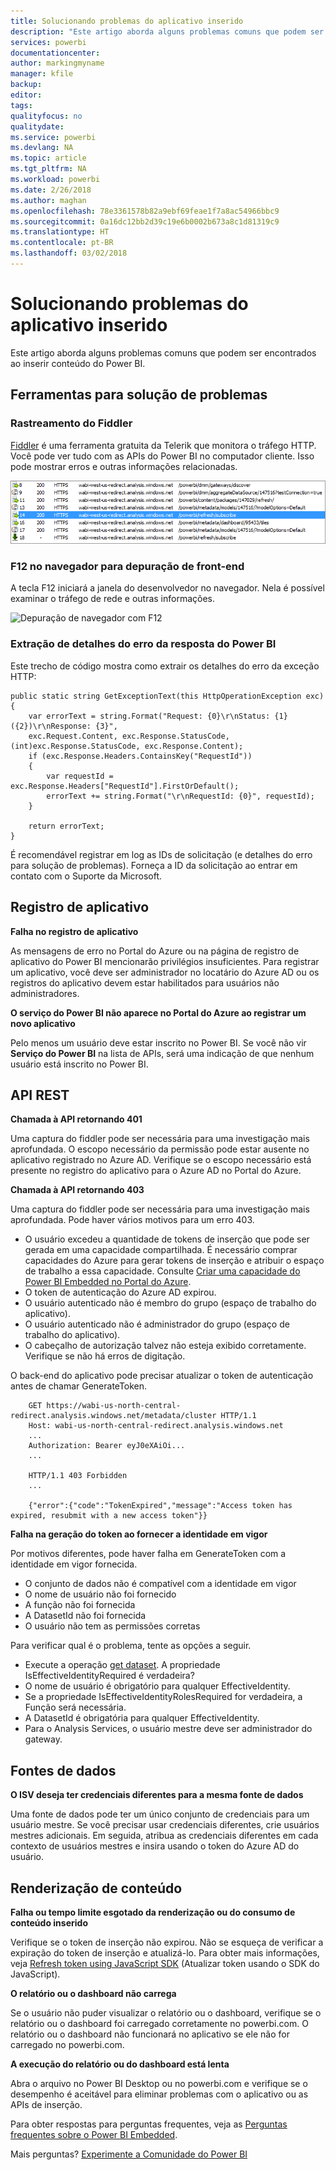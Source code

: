 ```yaml
---
title: Solucionando problemas do aplicativo inserido
description: "Este artigo aborda alguns problemas comuns que podem ser encontrados ao inserir conteúdo do Power BI."
services: powerbi
documentationcenter: 
author: markingmyname
manager: kfile
backup: 
editor: 
tags: 
qualityfocus: no
qualitydate: 
ms.service: powerbi
ms.devlang: NA
ms.topic: article
ms.tgt_pltfrm: NA
ms.workload: powerbi
ms.date: 2/26/2018
ms.author: maghan
ms.openlocfilehash: 78e3361578b82a9ebf69feae1f7a8ac54966bbc9
ms.sourcegitcommit: 0a16dc12bb2d39c19e6b0002b673a8c1d81319c9
ms.translationtype: HT
ms.contentlocale: pt-BR
ms.lasthandoff: 03/02/2018
---
```

# <a name="troubleshooting-your-embedded-application"></a>Solucionando problemas do aplicativo inserido

Este artigo aborda alguns problemas comuns que podem ser encontrados ao inserir conteúdo do Power BI.

## <a name="tools-for-troubleshooting"></a>Ferramentas para solução de problemas

### <a name="fiddler-trace"></a>Rastreamento do Fiddler

[Fiddler](http://www.telerik.com/fiddler) é uma ferramenta gratuita da Telerik que monitora o tráfego HTTP.  Você pode ver tudo com as APIs do Power BI no computador cliente. Isso pode mostrar erros e outras informações relacionadas.

![Rastreamento do Fiddler](../includes/media/gateway-onprem-tshoot-tools-include/fiddler.png)

### <a name="f12-in-browser-for-front-end-debugging"></a>F12 no navegador para depuração de front-end

A tecla F12 iniciará a janela do desenvolvedor no navegador. Nela é possível examinar o tráfego de rede e outras informações.

![Depuração de navegador com F12](media/embedded-troubleshoot/browser-f12.png)

### <a name="extracting-error-details-from-power-bi-response"></a>Extração de detalhes do erro da resposta do Power BI

Este trecho de código mostra como extrair os detalhes do erro da exceção HTTP:

```
public static string GetExceptionText(this HttpOperationException exc)
{
    var errorText = string.Format("Request: {0}\r\nStatus: {1} ({2})\r\nResponse: {3}",
    exc.Request.Content, exc.Response.StatusCode, (int)exc.Response.StatusCode, exc.Response.Content);
    if (exc.Response.Headers.ContainsKey("RequestId"))
    {
        var requestId = exc.Response.Headers["RequestId"].FirstOrDefault();
        errorText += string.Format("\r\nRequestId: {0}", requestId);
    }

    return errorText;
}
```
É recomendável registrar em log as IDs de solicitação (e detalhes do erro para solução de problemas).
Forneça a ID da solicitação ao entrar em contato com o Suporte da Microsoft.

## <a name="app-registration"></a>Registro de aplicativo

**Falha no registro de aplicativo**

As mensagens de erro no Portal do Azure ou na página de registro de aplicativo do Power BI mencionarão privilégios insuficientes. Para registrar um aplicativo, você deve ser administrador no locatário do Azure AD ou os registros do aplicativo devem estar habilitados para usuários não administradores.

**O serviço do Power BI não aparece no Portal do Azure ao registrar um novo aplicativo**

Pelo menos um usuário deve estar inscrito no Power BI. Se você não vir **Serviço do Power BI** na lista de APIs, será uma indicação de que nenhum usuário está inscrito no Power BI.

## <a name="rest-api"></a>API REST

**Chamada à API retornando 401**

Uma captura do fiddler pode ser necessária para uma investigação mais aprofundada. O escopo necessário da permissão pode estar ausente no aplicativo registrado no Azure AD. Verifique se o escopo necessário está presente no registro do aplicativo para o Azure AD no Portal do Azure.

**Chamada à API retornando 403**

Uma captura do fiddler pode ser necessária para uma investigação mais aprofundada. Pode haver vários motivos para um erro 403.

* O usuário excedeu a quantidade de tokens de inserção que pode ser gerada em uma capacidade compartilhada. É necessário comprar capacidades do Azure para gerar tokens de inserção e atribuir o espaço de trabalho a essa capacidade. Consulte [Criar uma capacidade do Power BI Embedded no Portal do Azure](https://docs.microsoft.com/en-us/azure/power-bi-embedded/create-capacity).
* O token de autenticação do Azure AD expirou.
* O usuário autenticado não é membro do grupo (espaço de trabalho do aplicativo).
* O usuário autenticado não é administrador do grupo (espaço de trabalho do aplicativo).
* O cabeçalho de autorização talvez não esteja exibido corretamente. Verifique se não há erros de digitação.

O back-end do aplicativo pode precisar atualizar o token de autenticação antes de chamar GenerateToken.

```
    GET https://wabi-us-north-central-redirect.analysis.windows.net/metadata/cluster HTTP/1.1
    Host: wabi-us-north-central-redirect.analysis.windows.net
    ...
    Authorization: Bearer eyJ0eXAiOi...
    ...
 
    HTTP/1.1 403 Forbidden
    ...
     
    {"error":{"code":"TokenExpired","message":"Access token has expired, resubmit with a new access token"}}
```

**Falha na geração do token ao fornecer a identidade em vigor**

Por motivos diferentes, pode haver falha em GenerateToken com a identidade em vigor fornecida.

* O conjunto de dados não é compatível com a identidade em vigor
* O nome de usuário não foi fornecido
* A função não foi fornecida
* A DatasetId não foi fornecida
* O usuário não tem as permissões corretas

Para verificar qual é o problema, tente as opções a seguir.

* Execute a operação [get dataset](https://msdn.microsoft.com/library/mt784653.aspx). A propriedade IsEffectiveIdentityRequired é verdadeira?
* O nome de usuário é obrigatório para qualquer EffectiveIdentity.
* Se a propriedade IsEffectiveIdentityRolesRequired for verdadeira, a Função será necessária.
* A DatasetId é obrigatória para qualquer EffectiveIdentity.
* Para o Analysis Services, o usuário mestre deve ser administrador do gateway.

## <a name="data-sources"></a>Fontes de dados

**O ISV deseja ter credenciais diferentes para a mesma fonte de dados**

Uma fonte de dados pode ter um único conjunto de credenciais para um usuário mestre. Se você precisar usar credenciais diferentes, crie usuários mestres adicionais. Em seguida, atribua as credenciais diferentes em cada contexto de usuários mestres e insira usando o token do Azure AD do usuário.

## <a name="content-rendering"></a>Renderização de conteúdo

**Falha ou tempo limite esgotado da renderização ou do consumo de conteúdo inserido**

Verifique se o token de inserção não expirou. Não se esqueça de verificar a expiração do token de inserção e atualizá-lo. Para obter mais informações, veja [Refresh token using JavaScript SDK](https://github.com/Microsoft/PowerBI-JavaScript/wiki/Refresh-token-using-JavaScript-SDK-example) (Atualizar token usando o SDK do JavaScript).

**O relatório ou o dashboard não carrega**

Se o usuário não puder visualizar o relatório ou o dashboard, verifique se o relatório ou o dashboard foi carregado corretamente no powerbi.com. O relatório ou o dashboard não funcionará no aplicativo se ele não for carregado no powerbi.com.

**A execução do relatório ou do dashboard está lenta**

Abra o arquivo no Power BI Desktop ou no powerbi.com e verifique se o desempenho é aceitável para eliminar problemas com o aplicativo ou as APIs de inserção.


Para obter respostas para perguntas frequentes, veja as [Perguntas frequentes sobre o Power BI Embedded](embedded-faq.md).

Mais perguntas? [Experimente a Comunidade do Power BI](http://community.powerbi.com/)
